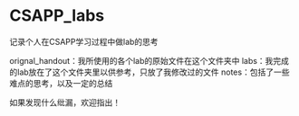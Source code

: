 # CSAPP_labs
记录个人在CSAPP学习过程中做lab的思考

orignal_handout：我所使用的各个lab的原始文件在这个文件夹中
labs：我完成的lab放在了这个文件夹里以供参考，只放了我修改过的文件
notes：包括了一些难点的思考，以及一定的总结

如果发现什么纰漏，欢迎指出！

